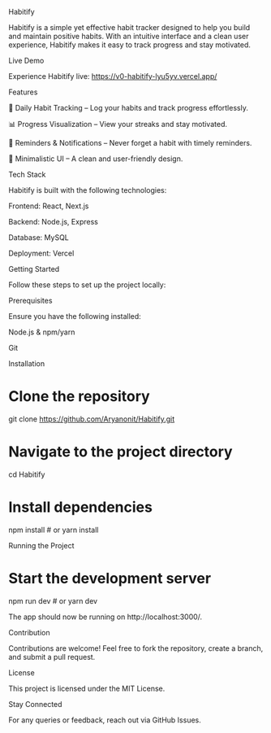 Habitify

Habitify is a simple yet effective habit tracker designed to help you build and maintain positive habits. With an intuitive interface and a clean user experience, Habitify makes it easy to track progress and stay motivated.

Live Demo

Experience Habitify live: https://v0-habitify-lyu5yv.vercel.app/

Features

📅 Daily Habit Tracking – Log your habits and track progress effortlessly.

📊 Progress Visualization – View your streaks and stay motivated.

🔔 Reminders & Notifications – Never forget a habit with timely reminders.

🎯 Minimalistic UI – A clean and user-friendly design.

Tech Stack

Habitify is built with the following technologies:

Frontend: React, Next.js

Backend: Node.js, Express

Database: MySQL

Deployment: Vercel

Getting Started

Follow these steps to set up the project locally:

Prerequisites

Ensure you have the following installed:

Node.js & npm/yarn

Git

Installation

# Clone the repository
git clone https://github.com/Aryanonit/Habitify.git

# Navigate to the project directory
cd Habitify

# Install dependencies
npm install  # or yarn install

Running the Project

# Start the development server
npm run dev  # or yarn dev

The app should now be running on http://localhost:3000/.

Contribution

Contributions are welcome! Feel free to fork the repository, create a branch, and submit a pull request.

License

This project is licensed under the MIT License.

Stay Connected

For any queries or feedback, reach out via GitHub Issues.

